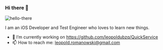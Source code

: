 ### Hi there 👋

![hello-there](https://user-images.githubusercontent.com/60520591/110441654-4c75e800-80ba-11eb-9de3-398e03348bf2.jpeg)

I am an iOS Developer and Test Engineer who loves to learn new things.

- 🔭  I’m currently working on https://github.com/leopoldubzq/QuickService
- 📫  How to reach me: leopold.romanowski@gmail.com
